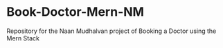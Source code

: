 # Book-Doctor-Mern-NM
Repository for the Naan Mudhalvan project of Booking a Doctor using the Mern Stack
